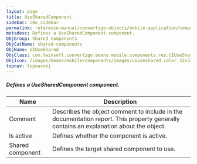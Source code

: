 ```yaml
---
layout: page
title: UseSharedComponent
sidebar: c8o_sidebar
permalink: reference-manual/convertigo-objects/mobile-application/components/shared-components/usesharedcomponent/
metadesc: Defines a UseSharedComponent component.   
ObjGroup: Shared Components
ObjCatName: shared-components
ObjName: UIUseShared
ObjClass: com.twinsoft.convertigo.beans.mobile.components.res.UIUseShared
ObjIcon: /images/beans/mobile/components/images/uiuseshared_color_32x32.png
topnav: topnavobj
---
```

##### Defines a UseSharedComponent component. <br/>

 

Name | Description 
--- | ---
Comment | Describes the object comment to include in the documentation report.  This property generally contains an explanation about the object. 
Is active | Defines whether the component is active. 
Shared component | Defines the target shared component to use. 

